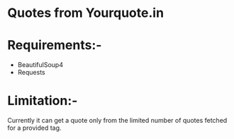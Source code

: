 # Quotes from Yourquote.in

# Requirements:-
- BeautifulSoup4
- Requests

# Limitation:-
Currently it can get a quote only from the limited number of quotes fetched for a provided tag.
